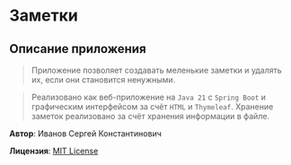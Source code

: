 # Заметки
## Описание приложения
>Приложение позволяет создавать меленькие заметки и удалять их, если они становится ненужными.

>Реализовано как веб-приложение на `Java 21` с `Spring Boot` и графическим интерфейсом за счёт `HTML` и `Thymeleaf`. Хранение заметок реализовано за счёт хранения информации в файле.

**Автор**: Иванов Сергей Константинович

**Лицензия**: [MIT License](LICENSE.md)